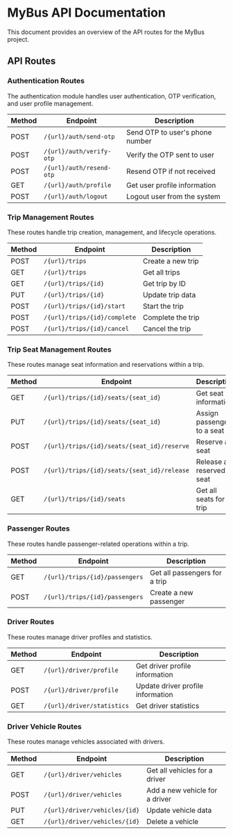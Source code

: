 # MyBus API Documentation

This document provides an overview of the API routes for the MyBus project.





## API Routes



### Authentication Routes

The authentication module handles user authentication, OTP verification, and user profile management.

| Method | Endpoint | Description |
|--------|----------|-------------|
| POST | `/{url}/auth/send-otp` | Send OTP to user's phone number |
| POST | `/{url}/auth/verify-otp` | Verify the OTP sent to user |
| POST | `/{url}/auth/resend-otp` | Resend OTP if not received |
| GET | `/{url}/auth/profile` | Get user profile information |
| POST | `/{url}/auth/logout` | Logout user from the system |



### Trip Management Routes

These routes handle trip creation, management, and lifecycle operations.

| Method | Endpoint | Description |
|--------|----------|-------------|
| POST | `/{url}/trips` | Create a new trip |
| GET | `/{url}/trips` | Get all trips |
| GET | `/{url}/trips/{id}` | Get trip by ID |
| PUT | `/{url}/trips/{id}` | Update trip data |
| POST | `/{url}/trips/{id}/start` | Start the trip |
| POST | `/{url}/trips/{id}/complete` | Complete the trip |
| POST | `/{url}/trips/{id}/cancel` | Cancel the trip |




### Trip Seat Management Routes

These routes manage seat information and reservations within a trip.

| Method | Endpoint | Description |
|--------|----------|-------------|
| GET | `/{url}/trips/{id}/seats/{seat_id}` | Get seat information |
| PUT | `/{url}/trips/{id}/seats/{seat_id}` | Assign passenger to a seat |
| POST | `/{url}/trips/{id}/seats/{seat_id}/reserve` | Reserve a seat |
| POST | `/{url}/trips/{id}/seats/{seat_id}/release` | Release a reserved seat |
| GET | `/{url}/trips/{id}/seats` | Get all seats for a trip |



### Passenger Routes

These routes handle passenger-related operations within a trip.

| Method | Endpoint | Description |
|--------|----------|-------------|
| GET | `/{url}/trips/{id}/passengers` | Get all passengers for a trip |
| POST | `/{url}/trips/{id}/passengers` | Create a new passenger |



### Driver Routes

These routes manage driver profiles and statistics.

| Method | Endpoint | Description |
|--------|----------|-------------|
| GET | `/{url}/driver/profile` | Get driver profile information |
| POST | `/{url}/driver/profile` | Update driver profile information |
| GET | `/{url}/driver/statistics` | Get driver statistics |



### Driver Vehicle Routes

These routes manage vehicles associated with drivers.

| Method | Endpoint | Description |
|--------|----------|-------------|
| GET | `/{url}/driver/vehicles` | Get all vehicles for a driver |
| POST | `/{url}/driver/vehicles` | Add a new vehicle for a driver |
| PUT | `/{url}/driver/vehicles/{id}` | Update vehicle data |
| GET | `/{url}/driver/vehicles/{id}` | Delete a vehicle |




